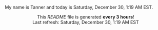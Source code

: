 My name is Tanner and today is Saturday, December 30, 1:19 AM EST.

<p align="center">This <i>README</i> file is generated <b>every 3 hours</b>!</br>Last refresh: Saturday, December 30, 1:19 AM EST<br /></p>
